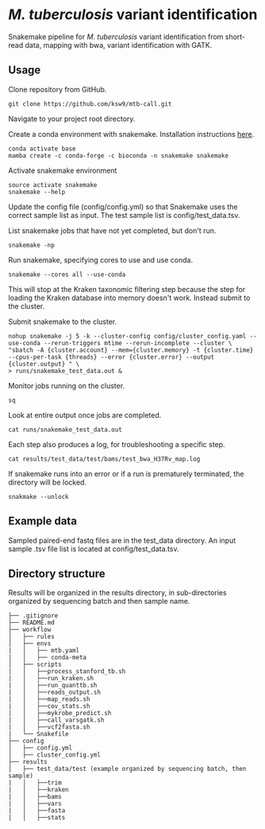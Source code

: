 # *M. tuberculosis*  variant identification

Snakemake pipeline for *M. tuberculosis* variant identification from short-read data, mapping with bwa, variant identification with GATK. 

## Usage

Clone repository from GitHub.
```
git clone https://github.com/ksw9/mtb-call.git
```

Navigate to your project root directory. 

Create a conda environment with snakemake. Installation instructions [here](https://snakemake.readthedocs.io/en/stable/getting_started/installation.html).
```
conda activate base
mamba create -c conda-forge -c bioconda -n snakemake snakemake
```

Activate snakemake environment
```
source activate snakemake 
snakemake --help
```

Update the config file (config/config.yml) so that Snakemake uses the correct sample list as input. The test sample list is config/test_data.tsv.	

List snakemake jobs that have not yet completed, but don't run.
```
snakemake -np
```

 Run snakemake, specifying cores to use and use conda. 
```
snakemake --cores all --use-conda
```

This will stop at the Kraken taxonomic filtering step because the step for loading the Kraken database into memory doesn't work. Instead submit to the cluster. 

Submit snakemake to the cluster.
```
nohup snakemake -j 5 -k --cluster-config config/cluster_config.yaml --use-conda --rerun-triggers mtime --rerun-incomplete --cluster \
"sbatch -A {cluster.account} --mem={cluster.memory} -t {cluster.time} --cpus-per-task {threads} --error {cluster.error} --output {cluster.output} " \
> runs/snakemake_test_data.out & 
```

Monitor jobs running on the cluster.
```
sq
```

Look at entire output once jobs are completed.
```
cat runs/snakemake_test_data.out
```

Each step also produces a log, for troubleshooting a specific step. 
```
cat results/test_data/test/bams/test_bwa_H37Rv_map.log
```
 
If snakemake runs into an error or if a run is prematurely terminated, the directory will be locked.
```
snakmake --unlock
```

## Example data

Sampled paired-end fastq files are in the test_data directory.
An input sample .tsv file list is located at config/test_data.tsv.

## Directory structure
Results will be organized in the results directory, in sub-directories organized by sequencing batch and then sample name.

```
├── .gitignore
├── README.md
├── workflow
│   ├── rules
│   ├── envs
|   │   ├── mtb.yaml
|   │   ├── conda-meta
│   ├── scripts
|   │   ├──process_stanford_tb.sh
|   │   ├──run_kraken.sh
|   │   ├──run_quanttb.sh
|   │   ├──reads_output.sh
|   │   ├──map_reads.sh
|   │   ├──cov_stats.sh
|   │   ├──mykrobe_predict.sh
|   │   ├──call_varsgatk.sh
|   │   ├──vcf2fasta.sh
|   └── Snakefile
├── config
│   ├── config.yml
│   ├── cluster_config.yml
├── results
│   ├── test_data/test (example organized by sequencing batch, then sample) 
|   │   ├──trim
|   │   ├──kraken
|   │   ├──bams
|   │   ├──vars
|   │   ├──fasta
|   │   ├──stats
```
